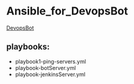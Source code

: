 # Ansible_for_DevopsBot
[DevopsBot](https://github.com/Serge-Tar/DevopsBot.git)
## playbooks:
 - playbook1-ping-servers.yml
 - playbook-botServer.yml
 - playbook-jenkinsServer.yml